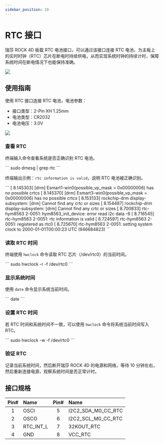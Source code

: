 ```yaml
---
sidebar_position: 10
---
```


# RTC 接口

瑞莎 ROCK 4D 板载 RTC 电池接口，可以通过该接口连接 RTC 电池，为主板上的实时时钟（RTC）芯片在断电时持续供电，从而实现系统时钟的持续计时，保障系统时间在断电情况下也能保持准确。

<div style={{textAlign: 'center'}}>
  <img src="/img/rock4/4d/rock4d-rtc.webp" style={{width: '100%', maxWidth: '1200px'}} />
</div>

## 使用指南

使用 RTC 接口连接 RTC 电池，电池参数：

- 接口类型：2-Pin XH 1.25mm
- 电池类型：CR2032
- 电池电压：3.0V

<div style={{textAlign: 'center'}}>
  <img src="/img/rock4/4d/rock4d-rtc-install.webp" style={{width: '100%', maxWidth: '1200px'}} />
</div>

### 查看 RTC

终端输入命令查看系统是否正确识别 RTC 电池。

<NewCodeBlock tip="radxa@radxa-4d$" type="device">
```
sudo dmesg | grep rtc
```
</NewCodeBlock>

终端输出示例：`rtc information is valid`，说明 RTC 电池被正确识别。

<NewCodeBlock tip="radxa@radxa-4d$" type="device">
```
[    8.145303] [drm] Esmart1-win0(possible_vp_mask = 0x00000006) has no possible crtcs  
[    8.145370] [drm] Esmart3-win0(possible_vp_mask = 0x00000006) has no possible crtcs  
[    8.153133] rockchip-drm display-subsystem: [drm] Cannot find any crtc or sizes  
[    8.154487] rockchip-drm display-subsystem: [drm] Cannot find any crtc or sizes  
[    8.700833] rtc-hym8563 2-0051: hym8563_init_device: error read i2c data -6  
[    8.716545] rtc-hym8563 2-0051: rtc information is valid  
[    8.724597] rtc-hym8563 2-0051: registered as rtc0  
[    8.725670] rtc-hym8563 2-0051: setting system clock to 2000-01-01T00:00:23 UTC (946684823)  
```
</NewCodeBlock>

### 读取 RTC 时间

终端使用 `hwclock` 命令读取 RTC 芯片（/dev/rtc0）的当前时间。

<NewCodeBlock tip="radxa@radxa-4d$" type="device">
```
sudo hwclock -r -f /dev/rtc0
```
</NewCodeBlock>

### 显示系统时间

使用 `date` 命令显示系统当前时间。

<NewCodeBlock tip="radxa@radxa-4d$" type="device">
```
date
```
</NewCodeBlock>

### 设置 RTC 时间

若 RTC 时间和系统时间不一致，可以使用 `hwclock` 命令将系统当前时间写入 RTC。

<NewCodeBlock tip="radxa@radxa-4d$" type="device">
```
sudo hwclock -w -f /dev/rtc0
```
</NewCodeBlock>

### 验证 RTC

记录当前系统时间，然后断开瑞莎 ROCK 4D 的电源和网络，等待 10 分钟左右，然后重新连接电源，观察系统时间是否正常计时。

## 接口规格

| Pin# | Name      | Pin# | Name               |
| :--: | :-------- | :--: | :----------------- |
|  1   | OSCI      |  5   | I2C2_SDA_M0_CC_RTC |
|  2   | OSCO      |  6   | I2C2_SCL_M0_CC_RTC |
|  3   | RTC_INT_L |  7   | 32KOUT_RTC         |
|  4   | GND       |  8   | VCC_RTC            |
